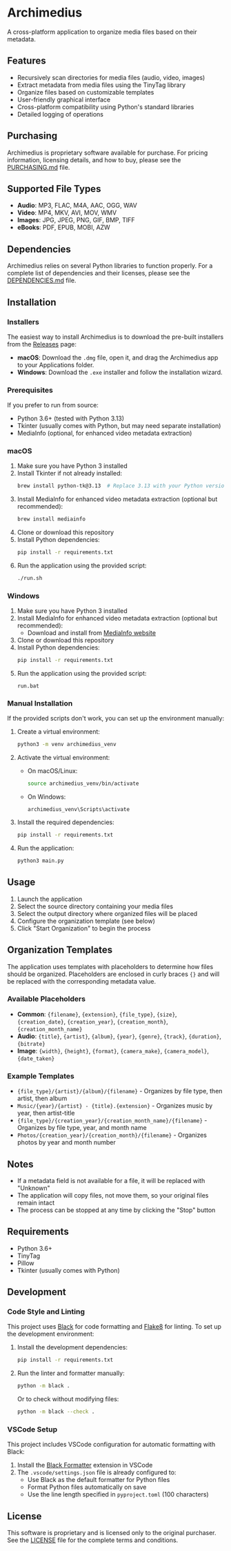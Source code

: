 # Archimedius

A cross-platform application to organize media files based on their metadata.

## Features

- Recursively scan directories for media files (audio, video, images)
- Extract metadata from media files using the TinyTag library
- Organize files based on customizable templates
- User-friendly graphical interface
- Cross-platform compatibility using Python's standard libraries
- Detailed logging of operations

## Purchasing

Archimedius is proprietary software available for purchase. For pricing information, licensing details, and how to buy, please see the [PURCHASING.md](PURCHASING.md) file.

## Supported File Types

- **Audio**: MP3, FLAC, M4A, AAC, OGG, WAV
- **Video**: MP4, MKV, AVI, MOV, WMV
- **Images**: JPG, JPEG, PNG, GIF, BMP, TIFF
- **eBooks**: PDF, EPUB, MOBI, AZW

## Dependencies

Archimedius relies on several Python libraries to function properly. For a complete list of dependencies and their licenses, please see the [DEPENDENCIES.md](DEPENDENCIES.md) file.

## Installation

### Installers

The easiest way to install Archimedius is to download the pre-built installers from the [Releases](https://github.com/yourusername/archimedius/releases) page:

- **macOS**: Download the `.dmg` file, open it, and drag the Archimedius app to your Applications folder.
- **Windows**: Download the `.exe` installer and follow the installation wizard.

### Prerequisites

If you prefer to run from source:

- Python 3.6+ (tested with Python 3.13)
- Tkinter (usually comes with Python, but may need separate installation)
- MediaInfo (optional, for enhanced video metadata extraction)

### macOS

1. Make sure you have Python 3 installed
2. Install Tkinter if not already installed:
   ```bash
   brew install python-tk@3.13  # Replace 3.13 with your Python version
   ```
3. Install MediaInfo for enhanced video metadata extraction (optional but recommended):
   ```bash
   brew install mediainfo
   ```
4. Clone or download this repository
5. Install Python dependencies:
   ```bash
   pip install -r requirements.txt
   ```
6. Run the application using the provided script:
   ```bash
   ./run.sh
   ```

### Windows

1. Make sure you have Python 3 installed
2. Install MediaInfo for enhanced video metadata extraction (optional but recommended):
   - Download and install from [MediaInfo website](https://mediaarea.net/en/MediaInfo/Download/Windows)
3. Clone or download this repository
4. Install Python dependencies:
   ```bash
   pip install -r requirements.txt
   ```
5. Run the application using the provided script:
   ```
   run.bat
   ```

### Manual Installation

If the provided scripts don't work, you can set up the environment manually:

1. Create a virtual environment:

   ```bash
   python3 -m venv archimedius_venv
   ```

2. Activate the virtual environment:

   - On macOS/Linux:
     ```bash
     source archimedius_venv/bin/activate
     ```
   - On Windows:
     ```
     archimedius_venv\Scripts\activate
     ```

3. Install the required dependencies:

   ```bash
   pip install -r requirements.txt
   ```

4. Run the application:
   ```bash
   python3 main.py
   ```

## Usage

1. Launch the application
2. Select the source directory containing your media files
3. Select the output directory where organized files will be placed
4. Configure the organization template (see below)
5. Click "Start Organization" to begin the process

## Organization Templates

The application uses templates with placeholders to determine how files should be organized. Placeholders are enclosed in curly braces `{}` and will be replaced with the corresponding metadata value.

### Available Placeholders

- **Common**: `{filename}`, `{extension}`, `{file_type}`, `{size}`, `{creation_date}`, `{creation_year}`, `{creation_month}`, `{creation_month_name}`
- **Audio**: `{title}`, `{artist}`, `{album}`, `{year}`, `{genre}`, `{track}`, `{duration}`, `{bitrate}`
- **Image**: `{width}`, `{height}`, `{format}`, `{camera_make}`, `{camera_model}`, `{date_taken}`

### Example Templates

- `{file_type}/{artist}/{album}/{filename}` - Organizes by file type, then artist, then album
- `Music/{year}/{artist} - {title}.{extension}` - Organizes music by year, then artist-title
- `{file_type}/{creation_year}/{creation_month_name}/{filename}` - Organizes by file type, year, and month name
- `Photos/{creation_year}/{creation_month}/{filename}` - Organizes photos by year and month number

## Notes

- If a metadata field is not available for a file, it will be replaced with "Unknown"
- The application will copy files, not move them, so your original files remain intact
- The process can be stopped at any time by clicking the "Stop" button

## Requirements

- Python 3.6+
- TinyTag
- Pillow
- Tkinter (usually comes with Python)

## Development

### Code Style and Linting

This project uses [Black](https://black.readthedocs.io/) for code formatting and [Flake8](https://flake8.pycqa.org/) for linting. To set up the development environment:

1. Install the development dependencies:

   ```bash
   pip install -r requirements.txt
   ```

2. Run the linter and formatter manually:

   ```bash
   python -m black .
   ```

   Or to check without modifying files:

   ```bash
   python -m black --check .
   ```

### VSCode Setup

This project includes VSCode configuration for automatic formatting with Black:

1. Install the [Black Formatter](https://marketplace.visualstudio.com/items?itemName=ms-python.black-formatter) extension in VSCode
2. The `.vscode/settings.json` file is already configured to:
   - Use Black as the default formatter for Python files
   - Format Python files automatically on save
   - Use the line length specified in `pyproject.toml` (100 characters)

## License

This software is proprietary and is licensed only to the original purchaser. See the [LICENSE](LICENSE) file for the complete terms and conditions.

